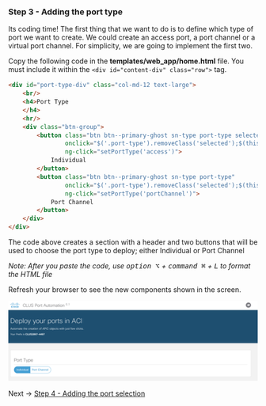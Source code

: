 ### Step 3 - Adding the port type 

Its coding time! The first thing that we want to do is to define which type of port we want to create. We could create
an access port, a port channel or a virtual port channel. For simplicity, we are going to implement the first two.

Copy the following code in the __**templates/web_app/home.html**__ file. You must include it within the 
```<div id="content-div" class="row">``` tag.

```html
<div id="port-type-div" class="col-md-12 text-large">
    <br/>
    <h4>Port Type
    </h4>
    <hr/>
    <div class="btn-group">
        <button class="btn btn--primary-ghost sn-type port-type selected"
                onclick="$('.port-type').removeClass('selected');$(this).addClass('selected')"
                ng-click="setPortType('access')">
            Individual
        </button>
        <button class="btn btn--primary-ghost sn-type port-type"
                onclick="$('.port-type').removeClass('selected');$(this).addClass('selected')"
                ng-click="setPortType('portChannel')">
            Port Channel
        </button>
    </div>
</div>

```

The code above creates a section with a header and two buttons that will be used to choose the port type to deploy;
either Individual or Port Channel

_Note: After you paste the code, use <kbd>option ⌥</kbd> + <kbd>command ⌘</kbd> + <kbd>L</kbd> to format the HTML file_

Refresh your browser to see the new components shown in the screen.

![step_3](lab/images/step3.png)

Next -> [Step 4 - Adding the port selection]

[Step 4 - Adding the port selection]: step4.md